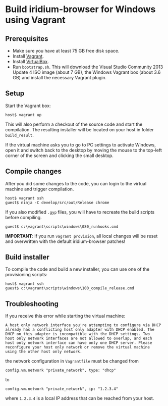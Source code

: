 # Build iridium-browser for Windows using Vagrant

## Prerequisites

- Make sure you have at least 75 GB free disk space.
- Install [Vagrant](https://www.vagrantup.com).
- Install [VirtualBox](https://www.virtualbox.org).
- Run `bootstrap.sh`. This will download the Visual Studio Community 2013
  Update 4 ISO image (about 7 GB), the Windows Vagrant box (about 3.6 GB)
  and install the necessary Vagrant plugin.

## Setup

Start the Vagrant box:

    host$ vagrant up

This will also perform a checkout of the source code and start the compilation.
The resulting installer will be located on your host in folder `build_result`.

If the virtual machine asks you to go to PC settings to activate Windows, open
it and switch back to the desktop by moving the mouse to the top-left corner of
the screen and clicking the small desktop.

## Compile changes

After you did some changes to the code, you can login to the virtual machine and
trigger compilation.

    host$ vagrant ssh
    guest$ ninja -C develop/src/out/Release chrome

If you also modified `.gyp` files, you will have to recreate the build scripts
before compiling.

    guest$ c:\vagrant\scripts\windows\080_runhooks.cmd

**IMPORTANT**: If you run `vagrant provision`, all local changes will be reset
               and overwritten with the default iridium-browser patches!

## Build installer

To compile the code and build a new installer, you can use one of the
provisioning scripts:

    host$ vagrant ssh
    guest$ c:\vagrant\scripts\windows\100_compile_release.cmd

## Troubleshooting

If you receive this error while starting the virtual machine:
```
A host only network interface you're attempting to configure via DHCP
already has a conflicting host only adapter with DHCP enabled. The
DHCP on this adapter is incompatible with the DHCP settings. Two
host only network interfaces are not allowed to overlap, and each
host only network interface can have only one DHCP server. Please
reconfigure your host only network or remove the virtual machine
using the other host only network.
```

the network configuration in `Vagrantfile` must be changed from

    config.vm.network "private_network", type: "dhcp"

to

    config.vm.network "private_network", ip: "1.2.3.4"

where `1.2.3.4` is a local IP address that can be reached from your host.
